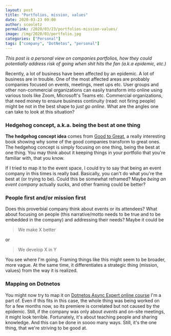 ```yaml
---
layout: post
title: "Portfolios, mission, values"
date: 2020-03-23 09:00
author: scooletz
permalink: /2020/03/23/portfolios-mission-values/
image: /img/2020/03/portfolio.jpg
categories: ["Personal"]
tags: ["company", "DotNetos", "personal"]
---
```


*This post is a personal view on companies portfolios, how they could potentially address risk of going when shit hits the fan (a.k.a epidemic, etc.)*

Recently, a lot of business have been affected by an epidemic. A lot of business are in trouble. One of the most affected areas are probably companies focused on events, meetings, meet ups etc. User groups and other non-commercial organizations can easily transform into online using various tools like Zoom, Microsoft's Teams etc. Commercial organizations, that need money to ensure business continuity (read: not firing people) might be not in the best shape to *just go online*. What are the angles one can take to look at this situation?

### Hedgehog concept, a.k.a. being the best at one thing

**The hedgehog concept idea** comes from [Good to Great](https://www.goodreads.com/review/show/2338936812), a really interesting book showing why some of the good companies transform to great ones. The hedgehog concept is simply focusing on one thing, being the best at one thing. You may think about it keeping things in your portfolio that you're familiar with, that you know.

If I tried to map it to the event space, I could try to say that being an event company in this times is really bad. Basically, you can't do what you're the best at (or trying to be). Could this be somewhat reframed? Maybe *being an event company* actually sucks, and other framing could be better?

### People first and/or mission first

Does this proverbial company think about events or its attendees? What about focusing on people (this narrative/motto needs to be true and to be embedded in the company) and addressing their needs? Maybe it could be

> We make X better

or

> We develop X in Y

You see where I'm going. Framing things like this might seem to be broader, more vague. At the same time, it differentiates a strategic thing (mission, values) from the way it is realized.

### Mapping on Dotnetos

You might now try to map it on [Dotnetos Async Expert online course](https://asyncexpert.com) I'm a part of. Even if this fits in this case, the whole thing was being worked on for a few months now, so its premiere is correlated but not caused by the epidemic. Still, if the company was only about *events* and on-site meetings, it might look terrible. Fortunately, it's about teaching people and sharing knowledge. And this can be done in soooo many ways. Still, it's the one thing, that we're striving to be good at.
